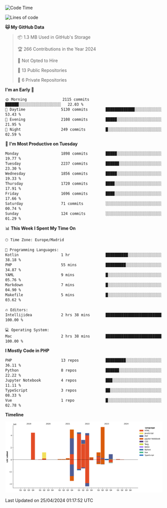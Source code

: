 <!--START_SECTION:waka-->
![Code Time](http://img.shields.io/badge/Code%20Time-150%20hrs%2025%20mins-blue)

![Lines of code](https://img.shields.io/badge/From%20Hello%20World%20I%27ve%20Written-31.1%20million%20lines%20of%20code-blue)

**🐱 My GitHub Data** 

> 📦 1.3 MB Used in GitHub's Storage 
 > 
> 🏆 266 Contributions in the Year 2024
 > 
> 🚫 Not Opted to Hire
 > 
> 📜 13 Public Repositories 
 > 
> 🔑 6 Private Repositories 
 > 
**I'm an Early 🐤** 

```text
🌞 Morning                2115 commits        ██████░░░░░░░░░░░░░░░░░░░   22.03 % 
🌆 Daytime                5130 commits        █████████████░░░░░░░░░░░░   53.43 % 
🌃 Evening                2108 commits        █████░░░░░░░░░░░░░░░░░░░░   21.95 % 
🌙 Night                  249 commits         █░░░░░░░░░░░░░░░░░░░░░░░░   02.59 % 
```
📅 **I'm Most Productive on Tuesday** 

```text
Monday                   1898 commits        █████░░░░░░░░░░░░░░░░░░░░   19.77 % 
Tuesday                  2237 commits        ██████░░░░░░░░░░░░░░░░░░░   23.30 % 
Wednesday                1856 commits        █████░░░░░░░░░░░░░░░░░░░░   19.33 % 
Thursday                 1720 commits        ████░░░░░░░░░░░░░░░░░░░░░   17.91 % 
Friday                   1696 commits        ████░░░░░░░░░░░░░░░░░░░░░   17.66 % 
Saturday                 71 commits          ░░░░░░░░░░░░░░░░░░░░░░░░░   00.74 % 
Sunday                   124 commits         ░░░░░░░░░░░░░░░░░░░░░░░░░   01.29 % 
```


📊 **This Week I Spent My Time On** 

```text
🕑︎ Time Zone: Europe/Madrid

💬 Programming Languages: 
Kotlin                   1 hr                ██████████░░░░░░░░░░░░░░░   38.18 % 
PHP                      55 mins             █████████░░░░░░░░░░░░░░░░   34.87 % 
YAML                     9 mins              █░░░░░░░░░░░░░░░░░░░░░░░░   05.76 % 
Markdown                 7 mins              █░░░░░░░░░░░░░░░░░░░░░░░░   04.90 % 
Makefile                 5 mins              █░░░░░░░░░░░░░░░░░░░░░░░░   03.62 % 

🔥 Editors: 
Intellijidea             2 hrs 38 mins       █████████████████████████   100.00 % 

💻 Operating System: 
Mac                      2 hrs 38 mins       █████████████████████████   100.00 % 
```

**I Mostly Code in PHP** 

```text
PHP                      13 repos            █████████░░░░░░░░░░░░░░░░   36.11 % 
Python                   8 repos             ██████░░░░░░░░░░░░░░░░░░░   22.22 % 
Jupyter Notebook         4 repos             ███░░░░░░░░░░░░░░░░░░░░░░   11.11 % 
TypeScript               3 repos             ██░░░░░░░░░░░░░░░░░░░░░░░   08.33 % 
Vue                      1 repo              █░░░░░░░░░░░░░░░░░░░░░░░░   02.78 % 
```



**Timeline**

![Lines of Code chart](https://raw.githubusercontent.com/danisoronellas/danisoronellas/main/assets/bar_graph.png)


 Last Updated on 25/04/2024 01:17:52 UTC
<!--END_SECTION:waka-->
